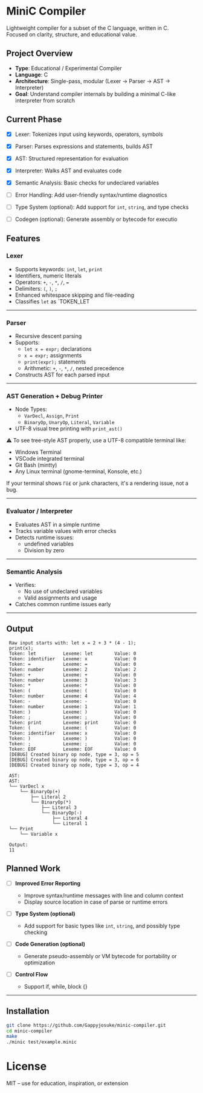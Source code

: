 # MiniC Compiler

Lightweight compiler for a subset of the C language, written in C.  
Focused on clarity, structure, and educational value.


## Project Overview

- **Type**: Educational / Experimental Compiler
- **Language**: C
- **Architecture**: Single-pass, modular (Lexer → Parser → AST → Interpreter)
- **Goal**: Understand compiler internals by building a minimal C-like interpreter from scratch



## Current Phase

- [x] Lexer: Tokenizes input using keywords, operators, symbols  
- [x] Parser: Parses expressions and statements, builds AST  
- [x] AST: Structured representation for evaluation
- [x] Interpreter: Walks AST and evaluates code
- [x] Semantic Analysis: Basic checks for undeclared variables  
- [ ] Error Handling: Add user-friendly syntax/runtime diagnostics  
- [ ] Type System (optional): Add support for `int`, `string`, and type checks  
- [ ] Codegen (optional): Generate assembly or bytecode for executio



## Features

### Lexer
  - Supports keywords: `int`, `let`, `print`
  - Identifiers, numeric literals
  - Operators: `+`, `-`, `*`, `/`, `=`
  - Delimiters: `(`, `)`, `;`
  - Enhanced whitespace skipping and file-reading
  - Classifies `let` as `TOKEN_LET

---

### Parser
  - Recursive descent parsing
  - Supports:
    - `let x = expr;` declarations
    - `x = expr;` assignments
    - `print(expr);` statements
    - Arithmetic: `+`, `-`, `*`, `/`, nested precedence
  - Constructs AST for each parsed input

---

### AST Generation + Debug Printer
  - Node Types:
    - `VarDecl`, `Assign`, `Print`
    - `BinaryOp`, `UnaryOp`, `Literal`, `Variable`
  -  UTF-8 visual tree printing with `print_ast()`

⚠️ To see tree-style AST properly, use a UTF-8 compatible terminal like:
- Windows Terminal
- VSCode integrated terminal
- Git Bash (mintty)
- Any Linux terminal (gnome-terminal, Konsole, etc.)

If your terminal shows `Γö£` or junk characters, it's a rendering issue, not a bug.

---

### Evaluator / Interpreter
- Evaluates AST in a simple runtime
- Tracks variable values with error checks
- Detects runtime issues:
  - undefined variables
  - Division by zero

---

### Semantic Analysis

- Verifies:
  - No use of undeclared variables
  - Valid assignments and usage
- Catches common runtime issues early

---

## Output
```text
 Raw input starts with: let x = 2 + 3 * (4 - 1);
 print(x);
 Token: let          Lexeme: let        Value: 0
 Token: identifier   Lexeme: x          Value: 0
 Token: =            Lexeme: =          Value: 0
 Token: number       Lexeme: 2          Value: 2
 Token: +            Lexeme: +          Value: 0
 Token: number       Lexeme: 3          Value: 3
 Token: *            Lexeme: *          Value: 0
 Token: (            Lexeme: (          Value: 0
 Token: number       Lexeme: 4          Value: 4
 Token: -            Lexeme: -          Value: 0
 Token: number       Lexeme: 1          Value: 1
 Token: )            Lexeme: )          Value: 0
 Token: ;            Lexeme: ;          Value: 0
 Token: print        Lexeme: print      Value: 0
 Token: (            Lexeme: (          Value: 0
 Token: identifier   Lexeme: x          Value: 0
 Token: )            Lexeme: )          Value: 0
 Token: ;            Lexeme: ;          Value: 0
 Token: EOF          Lexeme: EOF        Value: 0
 [DEBUG] Created binary op node, type = 3, op = 5
 [DEBUG] Created binary op node, type = 3, op = 6
 [DEBUG] Created binary op node, type = 3, op = 4
 
 AST:
 AST:
 └── VarDecl x
     └── BinaryOp(+)
         ├── Literal 2
         └── BinaryOp(*)
             ├── Literal 3
             └── BinaryOp(-)
                 ├── Literal 4
                 └── Literal 1
 └── Print
     └── Variable x

 Output:
 11
```


## Planned  Work

- [ ] **Improved Error Reporting**
  - Improve syntax/runtime messages with line and column context
  - Display source location in case of parse or runtime errors

- [ ] **Type System (optional)**  
  - Add support for basic types like `int`, `string`, and possibly type checking

- [ ] **Code Generation (optional)**  
  - Generate pseudo-assembly or VM bytecode for portability or optimization

- [ ] **Control Flow**  
  - Support if, while, block {}

---

## Installation

```bash
git clone https://github.com/Gappyjosuke/minic-compiler.git
cd minic-compiler
make
./minic test/example.minic
```
# License
MIT – use for education, inspiration, or extension
